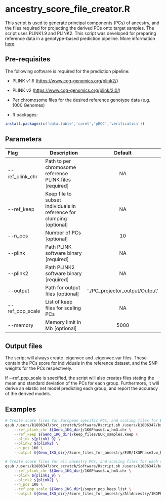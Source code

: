 # ancestry_score_file_creator.R

This script is used to generate principal components (PCs) of ancestry, and the files required for projecting the derived PCs onto target samples. The script uses PLINK1.9 and PLINK2. This script was developed for preparing reference data in a genotype-based prediction pipeline. More information [here](https://opain.github.io/GenoPred/Pipeline_prep.html)

## Pre-requisites
The following software is required for the prediction pipeline:

* PLINK v1.9 (https://www.cog-genomics.org/plink2/)

* PLINK v2 (https://www.cog-genomics.org/plink/2.0/)

* Per chromosome files for the desired reference genotype data (e.g. 1000 Genomes)

* R packages:
```R
install.packages(c('data.table','caret','pROC','verification'))
```

## Parameters
| Flag     | Description                                                  | Default |
| :------- | ------------------------------------------------------------ | :-----: |
| --ref_plink_chr | Path to per chromosome reference PLINK files [required] | NA |
| --ref_keep | Keep file to subset individuals in reference for clumping [optional] | NA |
| --n_pcs | Number of PCs [optional] | 10 |
| --plink | Path PLINK software binary [required] | NA |
| --plink2 | Path PLINK2 software binary [required] | NA |
| --output | Path for output files [optional] | './PC_projector_output/Output' |
| --ref_pop_scale | List of keep files for scaling PCs | NA |
| --memory | Memory limit in Mb [optional] | 5000 |

## Output files

The script will always create .eigenvec and .eigenvec.var files. These contain the PCs score for individuals in the reference dataset, and the SNP-weights for the PCs respectively. 

If --ref_pop_scale is specified, the script will also creates files stating the mean and standard deviation of the PCs for each group. Furthermore, it will derive an elastic net model predicting each group, and report the accuracy of the derived models.

## Examples
```sh
# Create score files for European specific PCs, and scaling files for Europeans
qsub /users/k1806347/brc_scratch/Software/Rscript.sh /users/k1806347/brc_scratch/Software/MyGit/GenoPred/Scripts/ancestry_score_file_creator/ancestry_score_file_creator.R \
	--ref_plink_chr ${Geno_1KG_dir}/1KGPhase3.w_hm3.chr \
	--ref_keep ${Geno_1KG_dir}/keep_files/EUR_samples.keep \
	--plink ${plink1_9} \
	--plink2 ${plink2} \
	--n_pcs 100 \
	--output ${Geno_1KG_dir}/Score_files_for_ancestry/EUR/1KGPhase3.w_hm3.EUR

# Create score files for all ancestry PCs, and scaling files for each super population
qsub /users/k1806347/brc_scratch/Software/Rscript.sh /users/k1806347/brc_scratch/Software/MyGit/GenoPred/Scripts/Pipeline_prep/ancestry_score_file_creator.R \
	--ref_plink_chr ${Geno_1KG_dir}/1KGPhase3.w_hm3.chr \
	--plink ${plink1_9} \
	--plink2 ${plink2} \
	--n_pcs 100 \
	--ref_pop_scale ${Geno_1KG_dir}/super_pop_keep.list \
	--output ${Geno_1KG_dir}/Score_files_for_ancestry/AllAncestry/1KGPhase3.w_hm3.AllAncestry
```
